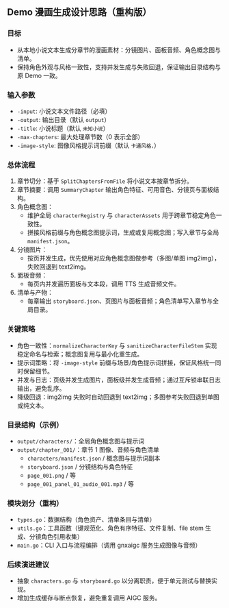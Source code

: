 ## Demo 漫画生成设计思路（重构版）

### 目标
- 从本地小说文本生成分章节的漫画素材：分镜图片、面板音频、角色概念图与清单。
- 保持角色外观与风格一致性，支持并发生成与失败回退，保证输出目录结构与原 Demo 一致。

### 输入参数
- `-input`: 小说文本文件路径（必填）
- `-output`: 输出目录（默认 `output`）
- `-title`: 小说标题（默认 `未知小说`）
- `-max-chapters`: 最大处理章节数（0 表示全部）
- `-image-style`: 图像风格提示词前缀（默认 `卡通风格，`）

### 总体流程
1. 章节切分：基于 `SplitChaptersFromFile` 将小说文本按章节拆分。
2. 章节摘要：调用 `SummaryChapter` 输出角色特征、可用音色、分镜页与面板结构。
3. 角色概念图：
   - 维护全局 `characterRegistry` 与 `characterAssets` 用于跨章节稳定角色一致性。
   - 拼接风格前缀与角色概念图提示词，生成或复用概念图；写入章节与全局 `manifest.json`。
4. 分镜图片：
   - 按页并发生成，优先使用对应角色概念图做参考（多图/单图 img2img），失败回退到 text2img。
5. 面板音频：
   - 每页内并发遍历面板与文本段，调用 TTS 生成音频文件。
6. 清单与产物：
   - 每章输出 `storyboard.json`、页图片与面板音频；角色清单写入章节与全局目录。

### 关键策略
- 角色一致性：`normalizeCharacterKey` 与 `sanitizeCharacterFileStem` 实现稳定命名与检索；概念图复用与最小化重生成。
- 提示词策略：将 `-image-style` 前缀与场景/角色提示词拼接，保证风格统一同时保留细节。
- 并发与日志：页级并发生成图片，面板级并发生成音频；通过互斥锁串联日志输出，避免乱序。
- 降级回退：img2img 失败时自动回退到 text2img；多图参考失败回退到单图或纯文本。

### 目录结构（示例）
- `output/characters/`：全局角色概念图与提示词
- `output/chapter_001/`：章节 1 图像、音频与角色清单
  - `characters/manifest.json` / 概念图与提示词副本
  - `storyboard.json` / 分镜结构与角色特征
  - `page_001.png` / 等
  - `page_001_panel_01_audio_001.mp3` / 等

### 模块划分（重构）
- `types.go`：数据结构（角色资产、清单条目与清单）
- `utils.go`：工具函数（键规范化、角色有序特征、文件复制、file stem 生成、分镜角色引用收集）
- `main.go`：CLI 入口与流程编排（调用 gnxaigc 服务生成图像与音频）

### 后续演进建议
- 抽象 `characters.go` 与 `storyboard.go` 以分离职责，便于单元测试与替换实现。
- 增加生成缓存与断点恢复，避免重复调用 AIGC 服务。


